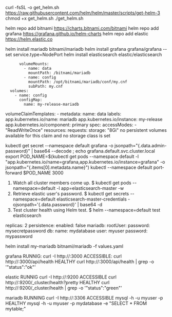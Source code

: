 curl -fsSL -o get_helm.sh https://raw.githubusercontent.com/helm/helm/master/scripts/get-helm-3
chmod +x get_helm.sh
./get_helm.sh

helm repo add bitnami https://charts.bitnami.com/bitnami
helm repo add grafana https://grafana.github.io/helm-charts
helm repo add elastic https://helm.elastic.co

helm install mariadb bitnami/mariadb
helm install grafana grafana/grafana --set service.type=NodePort
helm install elasticsearch elastic/elasticsearch


          volumeMounts:
            - name: data
              mountPath: /bitnami/mariadb
            - name: config
              mountPath: /opt/bitnami/mariadb/conf/my.cnf
              subPath: my.cnf
      volumes:
        - name: config
          configMap:
            name: my-release-mariadb
  volumeClaimTemplates:
    - metadata:
        name: data
        labels: 
          app.kubernetes.io/name: mariadb
          app.kubernetes.io/instance: my-release
          app.kubernetes.io/component: primary
      spec:
        accessModes:
          - "ReadWriteOnce"
        resources:
          requests:
            storage: "8Gi"
no persistent volumes available for this claim and no storage class is set

   kubectl get secret --namespace default grafana -o jsonpath="{.data.admin-password}" | base64 --decode ; echo
   grafana.default.svc.cluster.local
   export POD_NAME=$(kubectl get pods --namespace default -l "app.kubernetes.io/name=grafana,app.kubernetes.io/instance=grafana" -o jsonpath="{.items[0].metadata.name}")
     kubectl --namespace default port-forward $POD_NAME 3000

1. Watch all cluster members come up.
  $ kubectl get pods --namespace=default -l app=elasticsearch-master -w
2. Retrieve elastic user's password.
  $ kubectl get secrets --namespace=default elasticsearch-master-credentials -ojsonpath='{.data.password}' | base64 -d
3. Test cluster health using Helm test.
  $ helm --namespace=default test elasticsearch

replicas: 2
persistence:
  enabled: false
mariadb:
  rootUser:
    password: mysecretpassword
  db:
    name: mydatabase
    user: myuser
    password: mypassword


helm install my-mariadb bitnami/mariadb -f values.yaml




grafana
RUNNIG:
curl -I http://<EXTERNAL-IP>:3000
ACCESSIBLE:
curl http://<EXTERNAL-IP>:3000/api/health
HEALTHY
curl http://<EXTERNAL-IP>:3000/api/health | grep -o '"status":"ok"'

elastic
RUNNIG
curl -I http://<EXTERNAL-IP>:9200
ACCESSIBLE
curl http://<EXTERNAL-IP>:9200/_cluster/health?pretty
HEALTHY
curl http://<EXTERNAL-IP>:9200/_cluster/health | grep -o '"status":"green"'

mariadb
RUNNING
curl -I http://<EXTERNAL-IP>:3306
ACCESSIBLE
mysql -h <EXTERNAL-IP> -u myuser -p
HEALTHY
mysql -h <EXTERNAL-IP> -u myuser -p mydatabase -e "SELECT * FROM mytable;"
